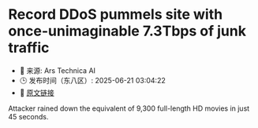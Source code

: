 # Record DDoS pummels site with once-unimaginable 7.3Tbps of junk traffic
- 📅 来源: Ars Technica AI
- 🕒 发布时间（东八区）: 2025-06-21 03:04:22
- 🔗 [原文链接](https://arstechnica.com/security/2025/06/record-ddos-pummels-site-with-once-unimaginable-7-3tbps-of-junk-traffic/)

Attacker rained down the equivalent of 9,300 full-length HD movies in just 45 seconds.